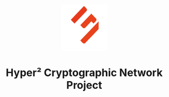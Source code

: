 <p align="center" width="100%">
    <img width="25%" src="https://github.com/MetaTHC/.github/blob/main/profile/imgs/logo.png"> 
</p>

<h1 align="center" width="100%">Hyper² Cryptographic Network Project</h1>

<h6 align="center" width="100%"></h6>
